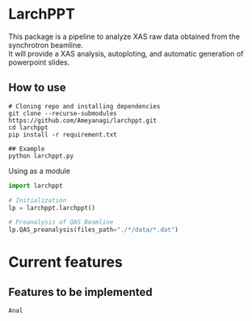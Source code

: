 # LarchPPT

This package is a pipeline to analyze XAS raw data obtained from the synchrotron beamline.  
It will provide a XAS analysis, autoploting, and automatic generation of powerpoint slides.

## How to use

```
# Cloning repo and installing dependencies
git clone --recurse-submodules https://github.com/Ameyanagi/larchppt.git
cd larchppt
pip install -r requirement.txt

## Example
python larchppt.py

```

Using as a module
```python
import larchppt

# Initialization
lp = larchppt.larchppt()

# Preanalysis of QAS Beamline
lp.QAS_preanalysis(files_path="./*/data/*.dat")

```

# Current features



## Features to be implemented


```
Anal
```




